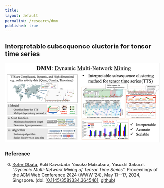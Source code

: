 ```yaml
---
title:
layout: default
permalink: /research/dmm
published: true
---
```


## Interpretable subsequence clusterin for tensor time series

![dmm](../../assets/images/dmm.png)

### Reference

0. <u>Kohei Obata</u>, Koki Kawabata, Yasuko Matsubara, Yasushi Sakurai. “*Dynamic Multi-Network Mining of Tensor Time Series*”. Proceedings of the ACM Web Conference 2024 (WWW ’24), May 13--17, 2024, Singapore. (doi: [10.1145/3589334.3645461](https://doi.org/10.1145/3589334.3645461), [github](https://github.com/KoheiObata/DMM))